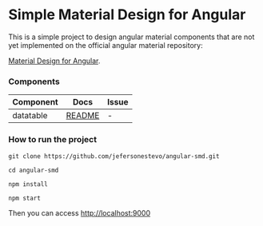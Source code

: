 # Simple Material Design for Angular

This is a simple project to design angular material components that are not yet implemented on the official angular material repository:

[Material Design for Angular](https://github.com/angular/material2).

### Components

| Component        | Docs         | Issue          |
|------------------|--------------|----------------|
| datatable        | [README][1]  |              - |

 [1]: https://github.com/jefersonestevo/angular-smd/blob/master/src/app/shared/component/smd-datatable/README.md
 
### How to run the project
`git clone https://github.com/jefersonestevo/angular-smd.git`

`cd angular-smd`

`npm install`

`npm start`

Then you can access [http://localhost:9000](http://localhost:9000)
